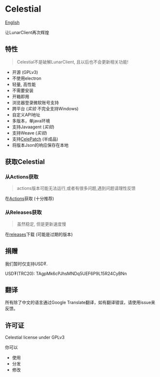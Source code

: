 # Celestial

[English](./README.md)

让LunarClient再次辉煌

## 特性

> Celestial不是破解LunarClient, 且以后也不会更新相关功能!

* 开源 (GPLv3)
* 不使用electron
* 轻量, 高性能
* 不需要安装
* 开箱即用
* 浏览器登录微软账号支持
* 跨平台 (*实验* 不完全支持Windows)
* 自定义API地址
* 多版本，单java环境
* 支持Javaagent (*实验*)
* 支持Weave (*实验*)
* 支持[CelePatch](https://github.com/CubeWhyMC/celepatch) (半成品)
* 将版本Json的响应保存在本地

## 获取Celestial

### 从Actions获取

> actions版本可能无法运行,或者有很多问题,遇到问题请理性反馈

在[Actions](https://github.com/cubewhy/celestial/actions)获取 (十分推荐)

### 从Releases获取

> 虽然稳定, 但是更新速度慢

在[releases](https://github.com/cubewhy/celestial/releases)下载 (可能是过期的版本)


## 捐赠

我们暂时仅支持USD₮.

USD₮(TRC20): TAgpMk6cPJhsMNDq5UEF6P9L15R24CyBNn

## 翻译

所有除了中文的语言通过Google Translate翻译，如有翻译错误，请使用issue来反馈。

## 许可证

Celestial license under GPLv3

你可以

- 使用
- 分发
- 修改
